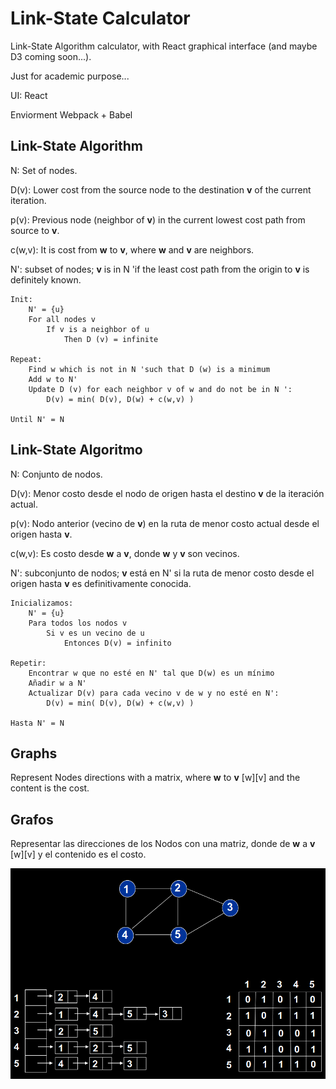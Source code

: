 # Link-State Calculator

Link-State Algorithm calculator, with React graphical interface (and maybe D3 coming soon...).

Just for academic purpose...

UI: React

Enviorment Webpack + Babel

## Link-State Algorithm

N: Set of nodes.

D(v): Lower cost from the source node to the destination **v** of the current iteration.

p(v): Previous node (neighbor of **v**) in the current lowest cost path from source to **v**.

c(w,v): It is cost from **w** to **v**, where **w** and **v** are neighbors.

N': subset of nodes; **v** is in N 'if the least cost path from the origin to **v** is definitely known.

```
Init:
    N' = {u}
    For all nodes v
        If v is a neighbor of u
            Then D (v) = infinite

Repeat:
    Find w which is not in N 'such that D (w) is a minimum
    Add w to N'
    Update D (v) for each neighbor v of w and do not be in N ':
        D(v) = min( D(v), D(w) + c(w,v) )

Until N' = N
```

## Link-State Algoritmo

N: Conjunto de nodos.

D(v): Menor costo desde el nodo de origen hasta el destino **v** de la iteración actual.

p(v): Nodo anterior (vecino de **v**) en la ruta de menor costo actual desde el origen hasta **v**.

c(w,v): Es costo desde **w** a **v**, donde **w** y **v** son vecinos.

N': subconjunto de nodos; **v** está en N' si la ruta de menor costo desde el origen hasta **v** es definitivamente conocida.

```
Inicializamos:
    N' = {u}
    Para todos los nodos v
        Si v es un vecino de u
            Entonces D(v) = infinito

Repetir:
    Encontrar w que no esté en N' tal que D(w) es un mínimo
    Añadir w a N'
    Actualizar D(v) para cada vecino v de w y no esté en N':
        D(v) = min( D(v), D(w) + c(w,v) )

Hasta N' = N
```


## Graphs

Represent Nodes directions with a matrix, where **w** to **v** [w][v] and the content is the cost.

## Grafos

Representar las direcciones de los Nodos con una matriz, donde de **w** a **v** [w][v] y el contenido es el costo.

![alt text](graph.png)